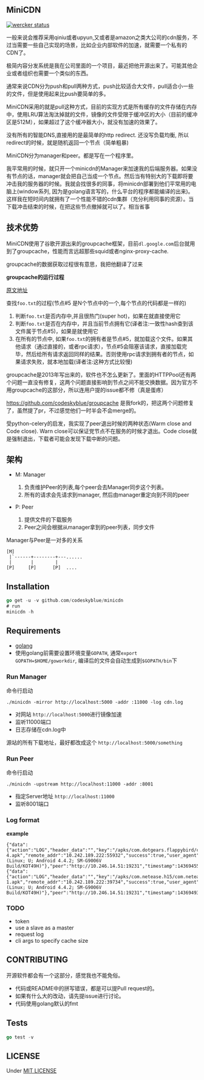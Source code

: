 ## MiniCDN
[![wercker status](https://app.wercker.com/status/38fd3ae3b11c17b6163966f06eb7a8be/m "wercker status")](https://app.wercker.com/project/bykey/38fd3ae3b11c17b6163966f06eb7a8be)

一般来说会推荐采用qiniu或者upyun,又或者是amazon之类大公司的cdn服务，不过当需要一些自己实现的场景，比如企业内部软件的加速，就需要一个私有的CDN了。

极简内容分发系统是我在公司里面的一个项目，最近把他开源出来了。可能其他企业或者组织也需要一个类似的东西。

通常来说CDN分为push和pull两种方式，push比较适合大文件，pull适合小一些的文件，但是使用起来比push要简单的多。

MiniCDN采用的就是pull这种方式，目前的实现方式是所有缓存的文件存储在内存中，使用LRU算法淘汰掉就的文件，镜像的文件受限于缓冲区的大小（目前的缓冲区是512M），如果超过了这个缓冲器大小，就没有加速的效果了。

没有所有的智能DNS,直接用的是最简单的http redirect. 还没写负载均衡, 所以redirect的时候，就是随机返回一个节点（简单粗暴)

MiniCDN分为manager和peer。都是写在一个程序里。

我平常用的时候，就只开一个minicdn的Manager来加速我的后端服务器。如果没有节点的话，manager就会把自己当成一个节点。然后当有特别大的下载即将要冲击我的服务器的时候。我就会找很多的同事，将minicdn部署到他们平常用的电脑上(window系列, 因为是golang语言写的，什么平台的程序都能编译的出来)。这样我在短时间内就拥有了一个性能不错的cdn集群（充分利用同事的资源）。当下载冲击结束的时候，在把这些节点撤掉就可以了。相当省事

## 技术优势
MiniCDN使用了谷歌开源出来的groupcache框架，目前`dl.google.com`后台就用到了groupcache，性能而言远超那些squid或者nginx-proxy-cache.

groupcache的数据获取过程很有意思，我把他翻译了过来

**groupcache的运行过程**

[原文地址](https://github.com/golang/groupcache#loading-process)

查找`foo.txt`的过程(节点#5 是N个节点中的一个,每个节点的代码都是一样的)

1. 判断`foo.txt`是否内存中,并且很热门(super hot)，如果在就直接使用它
2. 判断`foo.txt`是否在内存中，并且当前节点拥有它(译者注:一致性hash查到该文件属于节点#5)，如果是就使用它
3. 在所有的节点中, 如果`foo.txt`的拥有者是节点#5，就加载这个文件。如果其他请求（通过直接的，或者rpc请求），节点#5会阻塞该请求，直接加载完毕，然后给所有请求返回同样的结果。否则使用rpc请求到拥有者的节点，如果请求失败，就本地加载(译者注:这种方式比较慢)

groupcache是2013年写出来的，软件也不怎么更新了。里面的HTTPPool还有两个问题一直没有修复，这两个问题直接影响到节点之间不能交换数据。因为官方不用groupcache的这部分，所以连用户提的issue都不修（真是蛋疼）

<https://github.com/codeskyblue/groupcache> 是我fork的，把这两个问题修复了，虽然提了pr，不过感觉他们一时半会不会merge的。

受python-celery的启发，我实现了peer退出时候的两种状态(Warm close and Code close). Warn close可以保证党节点不在服务的时候才退出。Code close就是强制退出，下载者可能会发现下载中断的问题。

## 架构

* M: Manager
	
	1. 负责维护Peer的列表,每个peer会去Manager同步这个列表。
	2. 所有的请求会先请求到manager, 然后由manager重定向到不同的peer

* P: Peer

	1. 提供文件的下载服务
	2. Peer之间会根据从manager拿到的peer列表，同步文件

Manager与Peer是一对多的关系

```
[M]
 |`------+--------+---......
 |       |        |
[P]     [P]      [P]  ....
```

## Installation
```go
go get -u -v github.com/codeskyblue/minicdn
# run
minicdn -h
```

## Requirements
* [golang](https://golang.org/dl/)
* 使用golang前需要设置环境变量`GOPATH`, 通常`export GOPATH=$HOME/goworkdir`, 编译后的文件会自动生成到`$GOPATH/bin`下


### Run Manager
命令行启动

```shell
./minicdn -mirror http://localhost:5000 -addr :11000 -log cdn.log
```

* 对网站 `http://localhost:5000`进行镜像加速
* 监听11000端口
* 日志存储在cdn.log中

源站的所有下载地址，最好都改成这个 `http://localhost:5000/something`

### Run Peer
命令行启动

```shell
./minicdn -upstream http://localhost:11000 -addr :8001
```

* 指定Server地址 `http://localhost:11000`
* 监听8001端口

### Log format
**example**

```
{"data":{"action":"LOG","header_data":"","key":"/apks/com.dotgears.flappybird/com.dotgears.flappybird-4.apk","remote_addr":"10.242.189.222:55932","success":true,"user_agent":"AndroidDownloadManager/4.4.2 (Linux; U; Android 4.4.2; SM-G9006V Build/KOT49H)"},"peer":"http://10.246.14.51:19231","timestamp":1436945573}
{"data":{"action":"LOG","header_data":"","key":"/apks/com.netease.h15/com.netease.h15-1.apk","remote_addr":"10.242.189.222:39734","success":true,"user_agent":"AndroidDownloadManager/4.4.2 (Linux; U; Android 4.4.2; SM-G9006V Build/KOT49H)"},"peer":"http://10.246.14.51:19231","timestamp":1436949324}
```

### TODO
* token
* use a slave as a master
* request log
* cli args to specify cache size

## CONTRIBUTING
开源软件都会有一个这部分，感觉我也不能免俗。

* 代码或README中的拼写错误，都是可以提Pull request的。
* 如果有什么大的改动，请先提issue进行讨论。
* 代码使用golang默认的fmt

## Tests
```go
go test -v
```

## LICENSE
Under [MIT LICENSE](LICENSE)
